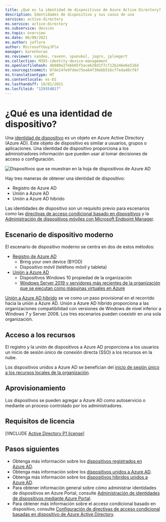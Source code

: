 ```yaml
---
title: ¿Qué es la identidad de dispositivos de Azure Active Directory?
description: Identidades de dispositivo y sus casos de uso
services: active-directory
ms.service: active-directory
ms.subservice: devices
ms.topic: overview
ms.date: 06/09/2021
ms.author: joflore
author: MicrosoftGuyJFlo
manager: karenhoran
ms.reviewer: sandeo, ravenn, spunukol, jogro, jploegert
ms.collection: M365-identity-device-management
ms.openlocfilehash: 4b689e27e6b65f5ace628d1f7cf12b246e6e516d
ms.sourcegitcommit: 87de14fe9fdee75ea64f30ebb516cf7edad0cf87
ms.translationtype: HT
ms.contentlocale: es-ES
ms.lasthandoff: 10/01/2021
ms.locfileid: "129354817"
---
```

# <a name="what-is-a-device-identity"></a>¿Qué es una identidad de dispositivo?

Una [identidad de dispositivo](/graph/api/resources/device?view=graph-rest-1.0&preserve-view=true) es un objeto en Azure Active Directory (Azure AD). Este objeto de dispositivo es similar a usuarios, grupos o aplicaciones. Una identidad de dispositivo proporciona a los administradores información que pueden usar al tomar decisiones de acceso o configuración.

![Dispositivos que se muestran en la hoja de dispositivos de Azure AD](./media/overview/azure-active-directory-devices-all-devices.png)

Hay tres maneras de obtener una identidad de dispositivo:

- Registro de Azure AD
- Unión a Azure AD
- Unión a Azure AD híbrido

Las identidades de dispositivo son un requisito previo para escenarios como las [directivas de acceso condicional basado en dispositivos](../conditional-access/require-managed-devices.md) y la [Administración de dispositivos móviles con Microsoft Endpoint Manager](/mem/endpoint-manager-overview).

## <a name="modern-device-scenario"></a>Escenario de dispositivo moderno

El escenario de dispositivo moderno se centra en dos de estos métodos: 

- [Registro de Azure AD](concept-azure-ad-register.md) 
   - Bring your own device (BYOD)
   - Dispositivo móvil (teléfono móvil y tableta)
- [Unión a Azure AD](concept-azure-ad-join.md)
   - Dispositivos Windows 10 propiedad de la organización
   - [Windows Server 2019 y servidores más recientes de la organización que se ejecutan como máquinas virtuales en Azure](howto-vm-sign-in-azure-ad-windows.md)

[Unión a Azure AD híbrido](concept-azure-ad-join-hybrid.md) se ve como un paso provisional en el recorrido hacia la unión a Azure AD. Unión a Azure AD híbrido proporciona a las organizaciones compatibilidad con versiones de Windows de nivel inferior a Windows 7 y Server 2008. Los tres escenarios pueden coexistir en una sola organización.

## <a name="resource-access"></a>Acceso a los recursos

El registro y la unión de dispositivos a Azure AD proporciona a los usuarios un inicio de sesión único de conexión directa (SSO) a los recursos en la nube.

Los dispositivos unidos a Azure AD se benefician del [inicio de sesión único a los recursos locales de la organización](azuread-join-sso.md).

## <a name="provisioning"></a>Aprovisionamiento

Los dispositivos se pueden agregar a Azure AD como autoservicio o mediante un proceso controlado por los administradores.

## <a name="license-requirements"></a>Requisitos de licencia

[!INCLUDE [Active Directory P1 license](../../../includes/active-directory-p1-license.md)]

## <a name="next-steps"></a>Pasos siguientes

- Obtenga más información sobre los [dispositivos registrados en Azure AD](concept-azure-ad-register.md).
- Obtenga más información sobre los [dispositivos unidos a Azure AD](concept-azure-ad-join.md).
- Obtenga más información sobre los [dispositivos híbridos unidos a Azure AD](concept-azure-ad-join-hybrid.md).
- Para obtener información general sobre cómo administrar identidades de dispositivos en Azure Portal, consulte [Administración de identidades de dispositivos mediante Azure Portal](device-management-azure-portal.md).
- Para obtener más información sobre el acceso condicional basado en dispositivo, consulte [Configuración de directivas de acceso condicional basadas en dispositivo de Azure Active Directory](../conditional-access/require-managed-devices.md).
